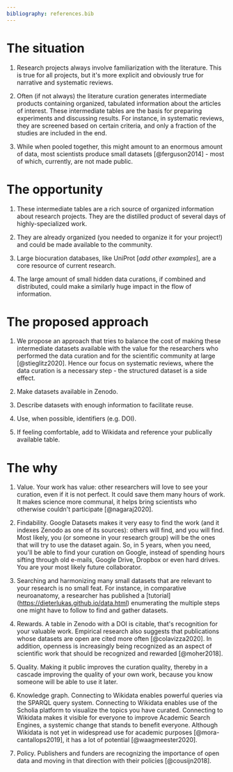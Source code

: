 ```yaml
---
bibliography: references.bib
---
```


# The situation

1.  Research projects always involve familiarization with the literature. This is true for all projects, but it's more explicit and obviously true for narrative and systematic reviews.

2.  Often (if not always) the literature curation generates intermediate products containing organized, tabulated information about the articles of interest. These intermediate tables are the basis for preparing experiments and discussing results. For instance, in systematic reviews, they are screened based on certain criteria, and only a fraction of the studies are included in the end.

3.  While when pooled together, this might amount to an enormous amount of data, most scientists produce small datasets [@ferguson2014] - most of which, currently, are not made public.

# The opportunity

1.  These intermediate tables are a rich source of organized information about research projects. They are the distilled product of several days of highly-specialized work.

2.  They are already organized (you needed to organize it for your project!) and could be made available to the community.

3.  Large biocuration databases, like UniProt [*add other examples*], are a core resource of current research.

4.  The large amount of small hidden data curations, if combined and distributed, could make a similarly huge impact in the flow of information.

# The proposed approach

1.  We propose an approach that tries to balance the cost of making these intermediate datasets available with the value for the researchers who performed the data curation and for the scientific community at large [@stieglitz2020]. Hence our focus on systematic reviews, where the data curation is a necessary step - the structured dataset is a side effect.

2.  Make datasets available in Zenodo.

3.  Describe datasets with enough information to facilitate reuse.

4.  Use, when possible, identifiers (e.g. DOI).

5.  If feeling comfortable, add to Wikidata and reference your publically available table.

# The why

1.  Value. Your work has value: other researchers will love to see your curation, even if it is not perfect. It could save them many hours of work. It makes science more communal, it helps bring scientists who otherwise couldn't participate [@nagaraj2020].

2.  Findability. Google Datasets makes it very easy to find the work (and it indexes Zenodo as one of its sources): others will find, and you will find. Most likely, you (or someone in your research group) will be the ones that will try to use the dataset again. So, in 5 years, when you need, you'll be able to find your curation on Google, instead of spending hours sifting through old e-mails, Google Drive, Dropbox or even hard drives. You are your most likely future collaborator.

3.  Searching and harmonizing many small datasets that are relevant to your research is no small feat. For instance, in comparative neuroanatomy, a researcher has published a [tutorial] (<https://dieterlukas.github.io/data.html>) enumerating the multiple steps one might have to follow to find and gather datasets.

4.  Rewards. A table in Zenodo with a DOI is citable, that's recognition for your valuable work. Empirical research also suggests that publications whose datasets are open are cited more often [@colavizza2020]. In addition, openness is increasingly being recognized as an aspect of scientific work that should be recognized and rewarded [@moher2018].

5.  Quality. Making it public improves the curation quality, thereby in a cascade improving the quality of your own work, because you know someone will be able to use it later.

6.  Knowledge graph. Connecting to Wikidata enables powerful queries via the SPARQL query system. Connecting to Wikidata enables use of the Scholia platform to visualize the topics you have curated. Connecting to Wikidata makes it visible for everyone to improve Academic Search Engines, a systemic change that stands to benefit everyone. Although Wikidata is not yet in widespread use for academic purposes [@mora-cantallops2019], it has a lot of potential [@waagmeester2020].

7.  Policy. Publishers and funders are recognizing the importance of open data and moving in that direction with their policies [@cousijn2018].
